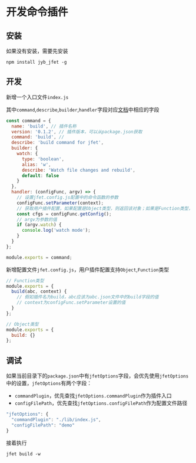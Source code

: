 # 开发命令插件

## 安装

如果没有安装，需要先安装

```shell
npm install jyb_jfet -g
```

## 开发

新增一个入口文件`index.js`

其中`command`,`describe`,`builder`,`handler`字段对应[文档](https://github.com/yargs/yargs/blob/master/docs/advanced.md#providing-a-command-module)中相应的字段

```javascript
const command = {
  name: 'build', // 插件名称
  version: '0.1.2', // 插件版本，可以从package.json获取
  command: 'build', // 
  describe: 'build command for jfet',
  builder: {
    watch: {
      type: 'boolean',
      alias: 'w',
      describe: 'Watch file changes and rebuild',
      default: false
    }
  },
  handler: (configFunc, argv) => {
    // 设置jfet.config.js配置中的命令函数的参数
    configFunc.setParameter(context);
    // 获取用户插件配置，如果配置是Object类型，则返回该对象；如果是Function类型，则为该函数的返回值
    const cfgs = configFunc.getConfig();
    // argv为参数的值
    if (argv.watch) {
      console.log('watch mode');
    }
  }
};

module.exports = command;
```

新增配置文件`jfet.config.js`，用户插件配置支持`Object`,`Function`类型

```javascript
// Function类型
module.exports = {
  build(abc, context) {
    // 假如插件名为build，abc应该为abc.json文件中的build字段的值
    // context为configFunc.setParameter设置的值
  }
};

// Object类型
module.exports = {
  build: {}
};
```

## 调试

如果当前目录下的`package.json`中有`jfetOptions`字段，会优先使用`jfetOptions`中的设置，`jfetOptions`有两个字段：

- `commandPlugin`，优先查找`jfetOptions.commandPlugin`作为插件入口
- `configFilePath`，优先查找`jfetOptions.configFilePath`作为配置文件路径

```javascript
"jfetOptions": {
  "commandPlugin": "./lib/index.js",
  "configFilePath": "demo"
}
```

接着执行

```shell
jfet build -w
```


